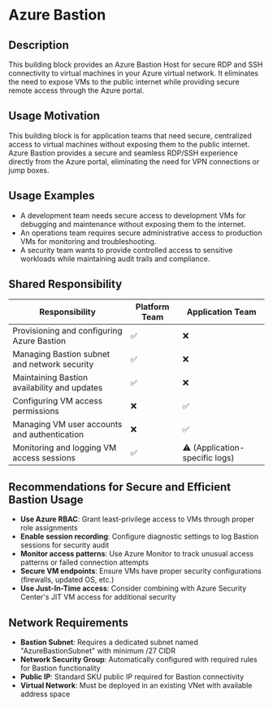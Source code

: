 # Azure Bastion

## Description
This building block provides an Azure Bastion Host for secure RDP and SSH connectivity to virtual machines in your Azure virtual network. It eliminates the need to expose VMs to the public internet while providing secure remote access through the Azure portal.

## Usage Motivation
This building block is for application teams that need secure, centralized access to virtual machines without exposing them to the public internet. Azure Bastion provides a secure and seamless RDP/SSH experience directly from the Azure portal, eliminating the need for VPN connections or jump boxes.

## Usage Examples
- A development team needs secure access to development VMs for debugging and maintenance without exposing them to the internet.
- An operations team requires secure administrative access to production VMs for monitoring and troubleshooting.
- A security team wants to provide controlled access to sensitive workloads while maintaining audit trails and compliance.

## Shared Responsibility

| Responsibility | Platform Team | Application Team |
|----------------|--------------|-----------------|
| Provisioning and configuring Azure Bastion | ✅ | ❌ |
| Managing Bastion subnet and network security | ✅ | ❌ |
| Maintaining Bastion availability and updates | ✅ | ❌ |
| Configuring VM access permissions | ❌ | ✅ |
| Managing VM user accounts and authentication | ❌ | ✅ |
| Monitoring and logging VM access sessions | ✅ | ⚠️ (Application-specific logs) |

## Recommendations for Secure and Efficient Bastion Usage
- **Use Azure RBAC**: Grant least-privilege access to VMs through proper role assignments
- **Enable session recording**: Configure diagnostic settings to log Bastion sessions for security audit
- **Monitor access patterns**: Use Azure Monitor to track unusual access patterns or failed connection attempts
- **Secure VM endpoints**: Ensure VMs have proper security configurations (firewalls, updated OS, etc.)
- **Use Just-In-Time access**: Consider combining with Azure Security Center's JIT VM access for additional security

## Network Requirements
- **Bastion Subnet**: Requires a dedicated subnet named "AzureBastionSubnet" with minimum /27 CIDR
- **Network Security Group**: Automatically configured with required rules for Bastion functionality
- **Public IP**: Standard SKU public IP required for Bastion connectivity
- **Virtual Network**: Must be deployed in an existing VNet with available address space